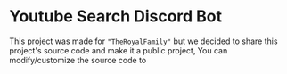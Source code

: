 # Youtube Search Discord Bot
This project was made for `"TheRoyalFamily"` but we decided to share this project's source code and make
it a public project, You can modify/customize the source code to 
